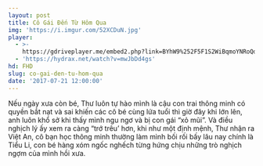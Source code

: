 ```yaml
---
layout: post
title: Cô Gái Đến Từ Hôm Qua
img: 'https://i.imgur.com/52XCDuN.jpg'
player:
  - >-
    https://gdriveplayer.me/embed2.php?link=BYhW9%252F5F1S2WiBqmoYNRoQdQosKX48YW%252FfNHLDi5mgond4aomz1G3RuV9l4w5vTlrf%252FVt%252F78AGj62jifSLSOHfFYUA2m3dGS0j5NsmxrhbjBYsosrJWIwpaOuQAKl5b%252Fbwm097xd2oR84Xt%252Fp0vIsm6EmCyH3A9QV8BmfriIhQZY9BK4JINq4myR41Zfea0%252BWxKOb0fg%252FMt74xZMD35Cvt
  - 'https://hydrax.net/watch?v=mwJbDd4gs'
hd: FHD
slug: co-gai-den-tu-hom-qua
date: '2017-07-21 12:00:00'
---
```


Nếu ngày xưa còn bé, Thư luôn tự hào mình là cậu con trai thông minh có quyền bắt nạt và sai khiến các cô bé cùng lứa tuổi thì giờ đây khi lớn lên, anh luôn khổ sở khi thấy mình ngu ngơ và bị con gái “xỏ mũi”. Và điều nghịch lý ấy xem ra càng “trớ trêu’ hơn, khi như một định mệnh, Thư nhận ra Việt An, cô bạn học thông minh thường làm mình bối rối bấy lâu nay chính là Tiểu Li, con bé hàng xóm ngốc nghếch từng hứng chịu những trò nghịch ngợm của mình hồi xưa.
